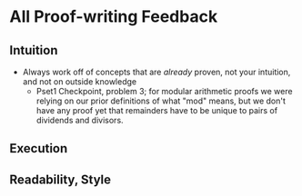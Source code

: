 # All Proof-writing Feedback

## Intuition
- Always work off of concepts that are *already* proven, not your intuition, and not on outside knowledge
	- Pset1 Checkpoint, problem 3; for modular arithmetic proofs we were relying on our prior definitions of what "mod" means, but we don't have any proof yet that remainders have to be unique to pairs of dividends and divisors.

## Execution

## Readability, Style
